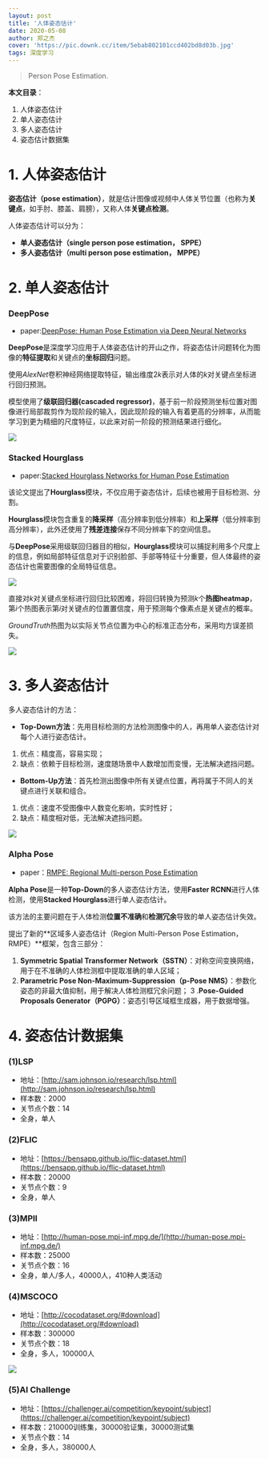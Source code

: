 ```yaml
---
layout: post
title: '人体姿态估计'
date: 2020-05-08
author: 郑之杰
cover: 'https://pic.downk.cc/item/5ebab802101ccd402bd8d03b.jpg'
tags: 深度学习
---
```


> Person Pose Estimation.

**本文目录**：
1. 人体姿态估计
2. 单人姿态估计
3. 多人姿态估计
4. 姿态估计数据集

# 1. 人体姿态估计
**姿态估计（pose estimation）**，就是估计图像或视频中人体关节位置（也称为**关键点**，如手肘、膝盖、肩膀），又称人体**关键点检测**。

人体姿态估计可以分为：
- **单人姿态估计（single person pose estimation， SPPE）**
- **多人姿态估计（multi person pose estimation， MPPE）**

# 2. 单人姿态估计

### DeepPose
- paper:[DeepPose: Human Pose Estimation via Deep Neural Networks](https://arxiv.org/abs/1312.4659)

**DeepPose**是深度学习应用于人体姿态估计的开山之作，将姿态估计问题转化为图像的**特征提取**和关键点的**坐标回归**问题。

使用$AlexNet$卷积神经网络提取特征，输出维度$2k$表示对人体的$k$对关键点坐标进行回归预测。

模型使用了**级联回归器(cascaded regressor)**，基于前一阶段预测坐标位置对图像进行局部裁剪作为现阶段的输入，因此现阶段的输入有着更高的分辨率，从而能学习到更为精细的尺度特征，以此来对前一阶段的预测结果进行细化。

![](https://pic.downk.cc/item/5ec5e490c2a9a83be52357e5.jpg)

### Stacked Hourglass
- paper:[Stacked Hourglass Networks for Human Pose Estimation](https://arxiv.org/abs/1603.06937)

该论文提出了**Hourglass**模块，不仅应用于姿态估计，后续也被用于目标检测、分割。

**Hourglass**模块包含重复的**降采样**（高分辨率到低分辨率）和**上采样**（低分辨率到高分辨率），此外还使用了**残差连接**保存不同分辨率下的空间信息。

与**DeepPose**采用级联回归器目的相似，**Hourglass**模块可以捕捉利用多个尺度上的信息，例如局部特征信息对于识别脸部、手部等特征十分重要，但人体最终的姿态估计也需要图像的全局特征信息。

![](https://pic.downk.cc/item/5ebab71e101ccd402bd776a8.jpg)

直接对$k$对关键点坐标进行回归比较困难，将回归转换为预测$k$个**热图heatmap**，第$i$个热图表示第$i$对关键点的位置置信度，用于预测每个像素点是关键点的概率。

$Ground Truth$热图为以实际关节点位置为中心的标准正态分布，采用均方误差损失。

![](https://pic.downk.cc/item/5ebab780101ccd402bd807c9.jpg)

# 3. 多人姿态估计
多人姿态估计的方法：
- **Top-Down方法**：先用目标检测的方法检测图像中的人，再用单人姿态估计对每个人进行姿态估计。
1. 优点：精度高，容易实现；
2. 缺点：依赖于目标检测，速度随场景中人数增加而变慢，无法解决遮挡问题。
- **Bottom-Up方法**：首先检测出图像中所有关键点位置，再将属于不同人的关键点进行关联和组合。
1. 优点：速度不受图像中人数变化影响，实时性好；
2. 缺点：精度相对低，无法解决遮挡问题。

![](https://pic.downk.cc/item/5ebaa9c2101ccd402bc250e9.jpg)

### Alpha Pose
- paper：[RMPE: Regional Multi-person Pose Estimation](https://arxiv.org/abs/1612.00137v3)

**Alpha Pose**是一种**Top-Down**的多人姿态估计方法，使用**Faster RCNN**进行人体检测，使用**Stacked Hourglass**进行单人姿态估计。

该方法的主要问题在于人体检测**位置不准确**和**检测冗余**导致的单人姿态估计失效。

提出了新的**区域多人姿态估计（Region Multi-Person Pose Estimation，RMPE）**框架，包含三部分：
1. **Symmetric Spatial Transformer Network（SSTN）**：对称空间变换网络，用于在不准确的人体检测框中提取准确的单人区域；
2. **Parametric Pose Non-Maximum-Suppression（p-Pose NMS）**：参数化姿态的非最大值抑制，用于解决人体检测框冗余问题；
3 .**Pose-Guided Proposals Generator（PGPG）**：姿态引导区域框生成器，用于数据增强。


# 4. 姿态估计数据集

### (1)LSP
- 地址：[http://sam.johnson.io/research/lsp.html](http://sam.johnson.io/research/lsp.html)
- 样本数：2000
- 关节点个数：14
- 全身，单人

### (2)FLIC
- 地址：[https://bensapp.github.io/flic-dataset.html](https://bensapp.github.io/flic-dataset.html)
- 样本数：20000
- 关节点个数：9
- 全身，单人

### (3)MPII
- 地址：[http://human-pose.mpi-inf.mpg.de/](http://human-pose.mpi-inf.mpg.de/)
- 样本数：25000
- 关节点个数：16
- 全身，单人/多人，40000人，410种人类活动

### (4)MSCOCO
- 地址：[http://cocodataset.org/#download](http://cocodataset.org/#download)
- 样本数：300000
- 关节点个数：18
- 全身，多人，100000人

![](https://pic.downk.cc/item/5ebaa357101ccd402bb8c7c6.jpg)

### (5)AI Challenge
- 地址：[https://challenger.ai/competition/keypoint/subject](https://challenger.ai/competition/keypoint/subject)
- 样本数：210000训练集，30000验证集，30000测试集
- 关节点个数：14
- 全身，多人，380000人